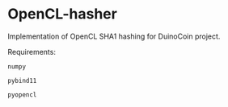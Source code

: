 # OpenCL-hasher
Implementation of OpenCL SHA1 hashing for DuinoCoin project.

Requirements:

    numpy
  
    pybind11
  
    pyopencl
